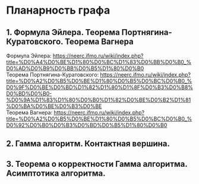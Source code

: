 # Планарность графа
## 1. Формула Эйлера. Теорема Портнягина-Куратовского. Теорема Вагнера
Формула Эйлера: https://neerc.ifmo.ru/wiki/index.php?title=%D0%A4%D0%BE%D1%80%D0%BC%D1%83%D0%BB%D0%B0_%D0%AD%D0%B9%D0%BB%D0%B5%D1%80%D0%B0  
Теорема Портнягина-Куратовского: https://neerc.ifmo.ru/wiki/index.php?title=%D0%A2%D0%B5%D0%BE%D1%80%D0%B5%D0%BC%D0%B0_%D0%9F%D0%BE%D0%BD%D1%82%D1%80%D1%8F%D0%B3%D0%B8%D0%BD%D0%B0-%D0%9A%D1%83%D1%80%D0%B0%D1%82%D0%BE%D0%B2%D1%81%D0%BA%D0%BE%D0%B3%D0%BE  
Теорема Вагнера: https://neerc.ifmo.ru/wiki/index.php?title=%D0%A2%D0%B5%D0%BE%D1%80%D0%B5%D0%BC%D0%B0_%D0%92%D0%B0%D0%B3%D0%BD%D0%B5%D1%80%D0%B0
## 2. Гамма алгоритм. Контактная вершина.
## 3. Теорема о корректности Гамма алгоритма. Асимптотика алгоритма.
